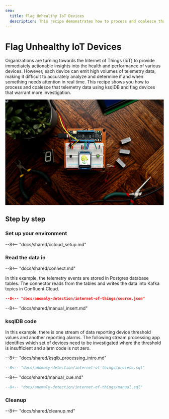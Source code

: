```yaml
---
seo:
  title: Flag Unhealthy IoT Devices 
  description: This recipe demonstrates how to process and coalesce that telemetry data using ksqlDB and flag devices that warrant more investigation.
---
```


# Flag Unhealthy IoT Devices 

Organizations are turning towards the Internet of Things (IoT) to provide immediately actionable insights into the health and performance of various devices. However, each device can emit high volumes of telemetry data, making it difficult to accurately analyze and determine if and when something needs attention in real time. This recipe shows you how to process and coalesce that telemetry data using ksqlDB and flag devices that warrant more investigation.

![internet of things](../../img/iot.jpg)

## Step by step

### Set up your environment

--8<-- "docs/shared/ccloud_setup.md"

### Read the data in

--8<-- "docs/shared/connect.md"

In this example, the telemetry events are stored in Postgres database tables. The connector reads from the tables and writes the data into Kafka topics in Confluent Cloud.

```json
--8<-- "docs/anomaly-detection/internet-of-things/source.json"
```

--8<-- "docs/shared/manual_insert.md"

### ksqlDB code

In this example, there is one stream of data reporting device threshold values and another reporting alarms.
The following stream processing app identifies which set of devices need to be investigated where the threshold is insufficient and alarm code is not zero.

--8<-- "docs/shared/ksqlb_processing_intro.md"

```sql
--8<-- "docs/anomaly-detection/internet-of-things/process.sql"
```

--8<-- "docs/shared/manual_cue.md"

```sql
--8<-- "docs/anomaly-detection/internet-of-things/manual.sql"
```

### Cleanup

--8<-- "docs/shared/cleanup.md"
